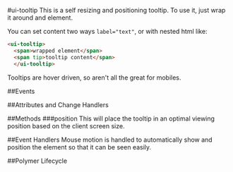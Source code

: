 #ui-tooltip
This is a self resizing and positioning tooltip. To use it, just wrap it around
and element.

You can set content two ways `label="text"`, or with nested html like:

```html
<ui-tooltip>
  <span>wrapped element</span>
  <span tip>tooltip content</span>
  </ui-tooltip>
```

Tooltips are hover driven, so aren't all the great for mobiles.


##Events

##Attributes and Change Handlers

##Methods
###position
This will place the tooltip in an optimal viewing position based on the client
screen size.
















##Event Handlers
Mouse motion is handled to automatically show and position the element so that
it can be seen easily.





##Polymer Lifecycle





